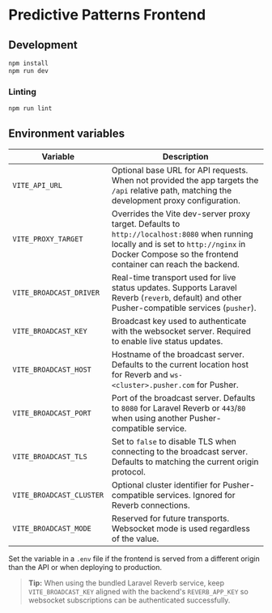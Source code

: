 # Predictive Patterns Frontend

## Development

```bash
npm install
npm run dev
```

### Linting

```bash
npm run lint
```

## Environment variables

| Variable | Description |
| --- | --- |
| `VITE_API_URL` | Optional base URL for API requests. When not provided the app targets the `/api` relative path, matching the development proxy configuration. |
| `VITE_PROXY_TARGET` | Overrides the Vite dev-server proxy target. Defaults to `http://localhost:8080` when running locally and is set to `http://nginx` in Docker Compose so the frontend container can reach the backend. |
| `VITE_BROADCAST_DRIVER` | Real-time transport used for live status updates. Supports Laravel Reverb (`reverb`, default) and other Pusher-compatible services (`pusher`). |
| `VITE_BROADCAST_KEY` | Broadcast key used to authenticate with the websocket server. Required to enable live status updates. |
| `VITE_BROADCAST_HOST` | Hostname of the broadcast server. Defaults to the current location host for Reverb and `ws-<cluster>.pusher.com` for Pusher. |
| `VITE_BROADCAST_PORT` | Port of the broadcast server. Defaults to `8080` for Laravel Reverb or `443`/`80` when using another Pusher-compatible service. |
| `VITE_BROADCAST_TLS` | Set to `false` to disable TLS when connecting to the broadcast server. Defaults to matching the current origin protocol. |
| `VITE_BROADCAST_CLUSTER` | Optional cluster identifier for Pusher-compatible services. Ignored for Reverb connections. |
| `VITE_BROADCAST_MODE` | Reserved for future transports. Websocket mode is used regardless of the value. |

Set the variable in a `.env` file if the frontend is served from a different origin than the API or when deploying to production.

> **Tip:** When using the bundled Laravel Reverb service, keep `VITE_BROADCAST_KEY` aligned with the backend's `REVERB_APP_KEY` so websocket subscriptions can be authenticated successfully.
